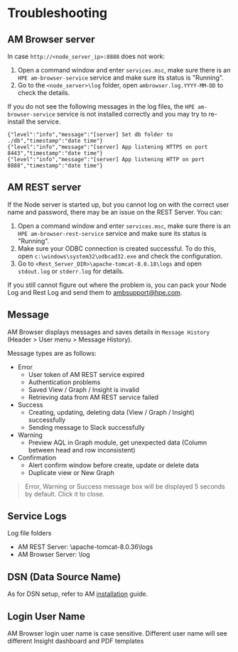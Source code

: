
# Troubleshooting

## AM Browser server
In case `http://<node_server_ip>:8888` does not work:

1.	Open a command window and enter `services.msc`, make sure there is an `HPE am-browser-service` service and make sure its status is "Running".
2.	Go to the `<node_server>\log` folder, open `ambrowser.log.YYYY-MM-DD` to check the details.

If you do not see the following messages in the log files, the `HPE am-browser-service` service is not installed correctly and you may try to re-install the service.

```
{"level":"info","message":"[server] Set db folder to ./db","timestamp":"date time"}
{"level":"info","message":"[server] App listening HTTPS on port 8443","timestamp":"date time"}
{"level":"info","message":"[server] App listening HTTP on port 8888","timestamp":"date time"}
```

## AM REST server

If the Node server is started up, but you cannot log on with the correct user name and password, there may be an issue on the REST Server. You can:

1.	Open a command window and enter `services.msc`, make sure there is an `HPE am-browser-rest-service` service and make sure its status is "Running".
2.	Make sure your ODBC connection is created successful. To do this, open `c:\windows\system32\odbcad32.exe` and check the configuration.
3.	Go to `<Rest_Server_DIR>\apache-tomcat-8.0.18\logs` and open `stdout.log` or `stderr.log` for details.

If you still cannot figure out where the problem is, you can pack your Node Log and Rest Log and send them to ambsupport@hpe.com.

## Message

AM Browser displays messages and saves details in `Message History` (Header > User menu > Message History).

Message types are as follows:

- Error
    - User token of AM REST service expired
    - Authentication problems
    - Saved View / Graph / Insight is invalid
    - Retrieving data from AM REST service failed
- Success
    - Creating, updating, deleting data (View / Graph / Insight) successfully
    - Sending message to Slack successfully
- Warning
    - Preview AQL in Graph module, get unexpected data (Column between head and row inconsistent)
- Confirmation
    - Alert confirm window before create, update or delete data
    - Duplicate view or New Graph

> Error, Warning or Success message box will be displayed 5 seconds by default. Click it to close.

## Service Logs
Log file folders

- AM REST Server: <am-browser-rest>\apache-tomcat-8.0.36\logs
- AM Browser Server: <am-browser>\log

## DSN (Data Source Name)
As for DSN setup, refer to AM [installation](installation) guide.

## Login User Name
AM Browser login user name is case sensitive. Different user name will see different Insight dashboard and PDF templates
